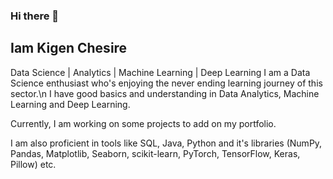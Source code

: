 ### Hi there 👋
##  Iam Kigen Chesire
Data Science | Analytics | Machine Learning | Deep Learning
I am a Data Science enthusiast who's enjoying the never ending learning journey of this sector.\n
I have good basics and understanding in Data Analytics, Machine Learning and Deep Learning.

Currently, I am working on some projects to add on my portfolio.

I am also proficient in tools like SQL, Java, Python and it's
libraries (NumPy, Pandas, Matplotlib, Seaborn, scikit-learn, PyTorch, TensorFlow, Keras, Pillow) etc.

<!--
**kigenchesire/kigenchesire** is a ✨ _special_ ✨ repository because its `README.md` (this file) appears on your GitHub profile.

Here are some ideas to get you started:

- 🔭 I’m currently working on ...
- 🌱 I’m currently learning ...
- 👯 I’m looking to collaborate on ...
- 🤔 I’m looking for help with ...
- 💬 Ask me about ...
- 📫 How to reach me: ...
- 😄 Pronouns: ...
- ⚡ Fun fact: ...
-->
